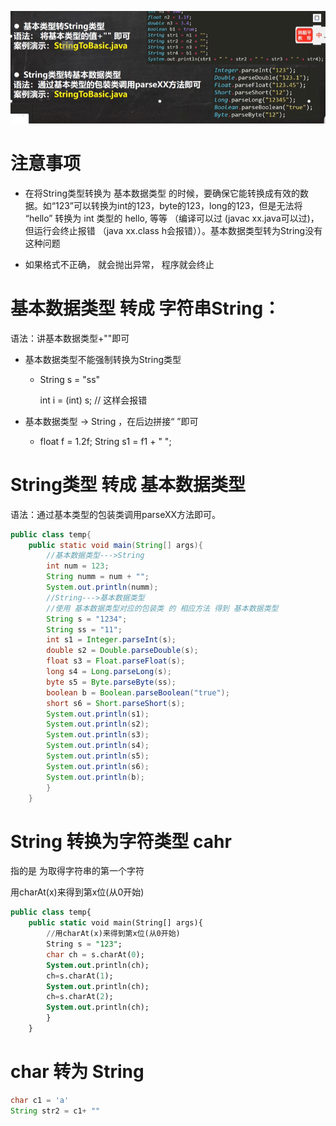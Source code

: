 ![](..\Image\0057_01_string类型和基本数据类型之间的转换.png)

# 注意事项

- 在将String类型转换为 基本数据类型 的时候，要确保它能转换成有效的数据。如“123”可以转换为int的123，byte的123，long的123，但是无法将 “hello” 转换为 int 类型的 hello, 等等 （编译可以过 (javac  xx.java可以过)，但运行会终止报错 （java xx.class h会报错））。基本数据类型转为String没有这种问题 

- 如果格式不正确， 就会抛出异常， 程序就会终止 

# 基本数据类型 转成 字符串String：

语法：讲基本数据类型+""即可

- 基本数据类型不能强制转换为String类型
  
  - String s  = "ss"
    
    int i = (int) s; // 这样会报错 

- 基本数据类型 -> String ，在后边拼接“ ”即可
  
  - float f = 1.2f;
    String s1 = f1 + " ";

# String类型 转成 基本数据类型

语法：通过基本类型的包装类调用parseXX方法即可。

```java
public class temp{
    public static void main(String[] args){
        //基本数据类型--->String
        int num = 123;
        String numm = num + "";
        System.out.println(numm);
        //String--->基本数据类型
        //使用 基本数据类型对应的包装类 的 相应方法 得到 基本数据类型
        String s = "1234";
        String ss = "11";
        int s1 = Integer.parseInt(s);
        double s2 = Double.parseDouble(s);
        float s3 = Float.parseFloat(s);
        long s4 = Long.parseLong(s);
        byte s5 = Byte.parseByte(ss);
        boolean b = Boolean.parseBoolean("true");
        short s6 = Short.parseShort(s);
        System.out.println(s1);
        System.out.println(s2);
        System.out.println(s3);
        System.out.println(s4);
        System.out.println(s5);
        System.out.println(s6);
        System.out.println(b);
        }
    }
```

# String 转换为字符类型 cahr

指的是 为取得字符串的第一个字符

用charAt(x)来得到第x位(从0开始)

```sql
public class temp{
    public static void main(String[] args){
        //用charAt(x)来得到第x位(从0开始)
        String s = "123";
        char ch = s.charAt(0);
        System.out.println(ch);
        ch=s.charAt(1);
        System.out.println(ch);
        ch=s.charAt(2);
        System.out.println(ch);
        }
    }
```

# char 转为 String

```java
char c1 = 'a'
String str2 = c1+ ""
```
